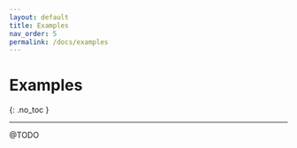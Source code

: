 ```yaml
---
layout: default
title: Examples
nav_order: 5
permalink: /docs/examples
---
```


# Examples
{: .no_toc }

---

@TODO